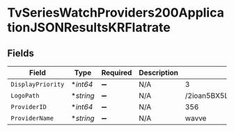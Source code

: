 # TvSeriesWatchProviders200ApplicationJSONResultsKRFlatrate


## Fields

| Field                            | Type                             | Required                         | Description                      | Example                          |
| -------------------------------- | -------------------------------- | -------------------------------- | -------------------------------- | -------------------------------- |
| `DisplayPriority`                | **int64*                         | :heavy_minus_sign:               | N/A                              | 3                                |
| `LogoPath`                       | **string*                        | :heavy_minus_sign:               | N/A                              | /2ioan5BX5L9tz4fIGU93blTeFhv.jpg |
| `ProviderID`                     | **int64*                         | :heavy_minus_sign:               | N/A                              | 356                              |
| `ProviderName`                   | **string*                        | :heavy_minus_sign:               | N/A                              | wavve                            |